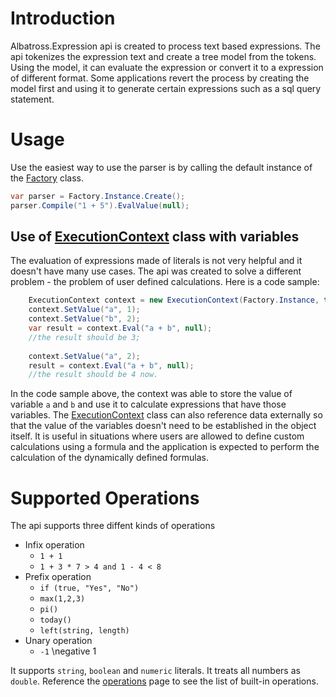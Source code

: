 # Introduction
Albatross.Expression api is created to process text based expressions.  The api tokenizes the expression text and create a tree model from the tokens.  Using the model, it can evaluate the expression or convert it to a expression of different format.  Some applications revert the process by creating the model first and using it to generate certain expressions such as a sql query statement.

# Usage
Use the easiest way to use the parser is by calling the default instance of the [Factory](xref:Albatross.Expression.Factory) class.
```csharp
var parser = Factory.Instance.Create();
parser.Compile("1 + 5").EvalValue(null);
```
## Use of [ExecutionContext](xref:Albatross.Expression.ExecutionContext) class with variables
The evaluation of expressions made of literals is not very helpful and it doesn't have many use cases.  The api was created to solve a different problem - the problem of user defined calculations.  Here is a code sample:
```csharp
    ExecutionContext context = new ExecutionContext(Factory.Instance, true);
    context.SetValue("a", 1);
    context.SetValue("b", 2);
    var result = context.Eval("a + b", null);
    //the result should be 3;
    
    context.SetValue("a", 2);
    result = context.Eval("a + b", null);
    //the result should be 4 now.
```
In the code sample above, the context was able to store the value of variable `a` and `b` and use it to calculate expressions that have those variables.  The [ExecutionContext](xref:Albatross.Expression.ExecutionContext) class can also reference data externally so that the value of the variables doesn't need to be established in the object itself.  It is useful in situations where users are allowed to define custom calculations using a formula and the application is expected to perform the calculation of the dynamically defined formulas.

# Supported Operations
The api supports three diffent kinds of operations
* Infix operation 
    * `1 + 1`
    * `1 + 3 * 7 > 4 and 1 - 4 < 8`
* Prefix operation
    * `if (true, "Yes", "No")`
    * `max(1,2,3)`
    * `pi()`
    * `today()`
    * `left(string, length)`
* Unary operation
    * `-1`  \\negative 1

It supports `string`, `boolean` and `numeric` literals.  It treats all numbers as `double`.  Reference the [operations](operations.md) page to see the list of built-in operations.